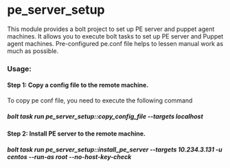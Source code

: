 # pe_server_setup

This module provides a bolt project to set up PE server and puppet agent machines. It allows you to execute bolt tasks to set up PE server and Puppet agent machines. Pre-configured pe.conf file helps to lessen manual work as much as possible.

### Usage:

#### Step 1: Copy a config file to the remote machine.
To copy pe conf file, you need to execute the following command
##### bolt task run pe_server_setup::copy_config_file --targets localhost

#### Step 2: Install PE server to the remote machine.

##### bolt task run pe_server_setup::install_pe_server --targets 10.234.3.131 -u centos --run-as root --no-host-key-check
